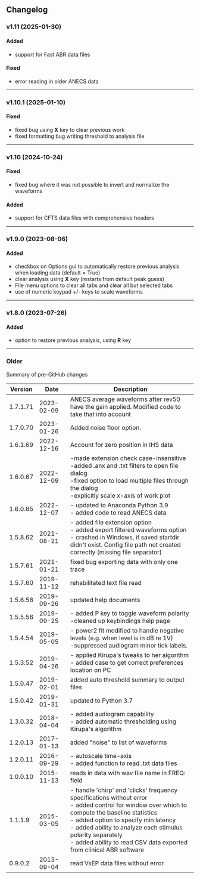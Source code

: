 ## Changelog

### v1.11 (2025-01-30)
#### Added
- support for Fast ABR data files
#### Fixed
- error reading in older ANECS data

---

### v1.10.1 (2025-01-10)
#### Fixed 
- fixed bug using **X** key to clear previous work
- fixed formatting bug writing threshold to analysis file

---

### v1.10 (2024-10-24)
#### Fixed
- fixed bug where it was not possible to invert and normalize the waveforms
#### Added
- support for CFTS data files with comprehensive headers

---

### v1.9.0 (2023-08-06)  
#### Added
- checkbox on Options gui to automatically restore previous analysis when loading data (default = True)
- clear analysis using **X** key (restarts from default peak guess)
- File menu options to clear all tabs and clear all but selected tabs
- use of numeric keypad +/- keys to scale waveforms
 
---

### v1.8.0 (2023-07-26) 
#### Added
- option to restore previous analysis, using **R** key 

---

### Older
Summary of pre-GitHub changes

| Version | Date | Description |
| --- | --- | --- |
| 1.7.1.71 | 2023-02-09 | ANECS average waveforms after rev50 have the gain applied. Modified code to take that into account |
| 1.7.0.70 | 2023-01-26 | Added noise floor option. |
| 1.6.1.69 | 2022-12-16 | Account for zero position in IHS data |
| 1.6.0.67 | 2022-12-09 | -made extension check case-insensitive<br>-added .anx and .txt filters to open file dialog<br>-fixed option to load multiple files through the dialog<br>-explicitly scale x-axis of work plot |
| 1.6.0.65 | 2022-12-07 | - updated to Anaconda Python 3.9<br>- added code to read ANECS data |
| 1.5.8.62 | 2021-08-21 | - added file extension option<br>- added export filtered waveforms option<br>- crashed in Windows, if saved startdir didn't exist. Config file path not created correctly (missing file separator) |
| 1.5.7.61 | 2021-01-21 | fixed bug exporting data with only one trace |
| 1.5.7.60 | 2019-11-12 | rehabilitated text file read |
| 1.5.6.58 | 2019-09-26 | updated help documents |
| 1.5.5.56 | 2019-09-25 | - added P key to toggle waveform polarity<br>-cleaned up keybindings help page |
| 1.5.4.54 | 2019-05-05 | - power2 fit modified to handle negative levels (e.g. when level is in dB re 1V)<br>-suppressed audiogram minor tick labels. |
| 1.5.3.52 | 2019-04-26 | - applied Kirupa's tweaks to her algorithm<br>- added case to get correct preferences location on PC |
| 1.5.0.47 | 2019-02-01 | added auto threshold summary to output files |
| 1.5.0.42 | 2019-01-31 | updated to Python 3.7 |
| 1.3.0.32 | 2018-04-04 | - added audiogram capability<br>- added automatic thresholding using Kirupa's algorithm |
| 1.2.0.13 | 2017-01-13 | added "noise" to list of waveforms |
| 1.2.0.11 | 2016-09-29 | - autoscale time-axis<br>- added function to read .txt data files |
| 1.0.0.10 | 2015-11-13 | reads in data with wav file name in FREQ: field |
| 1.1.1.9 | 2015-03-05 | - handle 'chirp' and 'clicks' frequency specifications without error<br>- added control for window over which to compute the baseline statistics<br>- added option to specify min latency<br>- added ability to analyze each stimulus polarity separately<br>- added ability to read CSV data exported from clinical ABR software |
| 0.9.0.2 | 2013-09-04 |  read VsEP data files without error |












